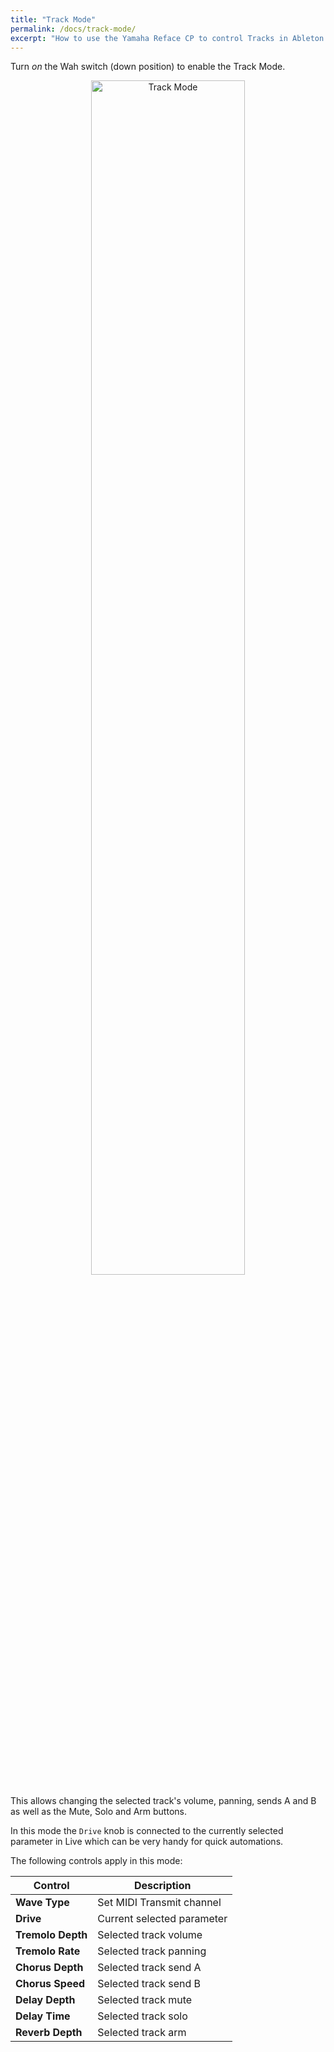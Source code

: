 ```yaml
---
title: "Track Mode"
permalink: /docs/track-mode/
excerpt: "How to use the Yamaha Reface CP to control Tracks in Ableton Live device."
---
```


Turn *on* the Wah switch (down position) to enable the Track Mode.

<p align="center">
    <a href="{{ '/assets/images/track_mode.jpg' | relative_url }}"> 
      <img src="{{ '/assets/images/track_mode.jpg' | relative_url }}" alt="Track Mode" width="70%"/>
    </a>
</p>

This allows changing the selected track's volume, panning, sends A and B as well as the Mute, Solo and Arm buttons. 

In this mode the `Drive` knob is connected to the currently selected parameter in Live which can be very handy for quick automations.

The following controls apply in this mode:

| Control | Description |
| --- | --- |
| **Wave Type** | Set MIDI Transmit channel |
| **Drive** | Current selected parameter |
| **Tremolo Depth** | Selected track volume |
| **Tremolo Rate** | Selected track panning |
| **Chorus Depth** | Selected track send A |
| **Chorus Speed** | Selected track send B |
| **Delay Depth** | Selected track mute |
| **Delay Time** | Selected track solo |
| **Reverb Depth** | Selected track arm |
